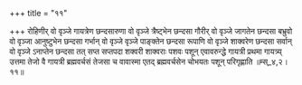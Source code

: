 +++
title = "११"

+++
रोहिणीर् वो वृञ्जे गायत्रेण छन्दसारुणा वो वृञ्जे त्रैष्ट्भेन छन्दसा गौरीर् वो वृञ्जे जागतेन छन्दसा बभ्रुवो वो वृञ्जा आनुष्टुभेन छन्दसा गर्भान् वो वृञ्जे वृञ्जे पाङ्क्तेन छन्दसा रूपाणि वो वृञ्जे शाक्वरेण छन्दसा सर्वान् वो वृञ्जे ऽनाप्तेन छन्दसा तत् सप्त सप्तपदा शक्वरी शाक्वराः पशवः पशून् एवावरुन्द्धे गायत्री प्रथमा गायत्र्य् उत्तमा तेजो वै गायत्री ब्रह्मवर्चसं तेजसा च वावास्मा एतद् ब्रह्मवर्चसेन चोभयतः पशून् परिगृह्णाति ॥म्स्_४,२।११॥  
    
